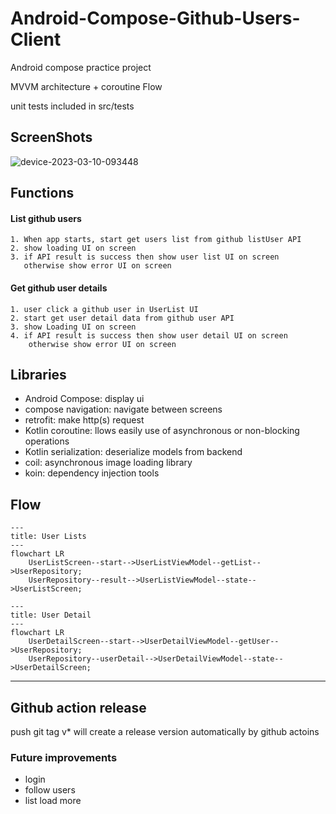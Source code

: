 # Android-Compose-Github-Users-Client
Android compose practice project


MVVM architecture + coroutine Flow


unit tests included in src/tests

## ScreenShots
![device-2023-03-10-093448](https://user-images.githubusercontent.com/18045056/224213148-cb8e0efd-a39d-4f52-a95f-e48761e50131.gif)


## Functions
#### List github users
    1. When app starts, start get users list from github listUser API 
    2. show loading UI on screen
    3. if API result is success then show user list UI on screen
       otherwise show error UI on screen

#### Get github user details
    1. user click a github user in UserList UI
    2. start get user detail data from github user API
    3. show Loading UI on screen
    4. if API result is success then show user detail UI on screen
        otherwise show error UI on screen
## Libraries
+ Android Compose: display ui
+ compose navigation: navigate between screens
+ retrofit: make http(s) request 
+ Kotlin coroutine: llows easily use of asynchronous or non-blocking operations
+ Kotlin serialization: deserialize models from backend
+ coil: asynchronous image loading library
+ koin: dependency injection tools

## Flow
```mermaid
---
title: User Lists
---
flowchart LR
    UserListScreen--start-->UserListViewModel--getList-->UserRepository;
    UserRepository--result-->UserListViewModel--state-->UserListScreen;
```

```mermaid
---
title: User Detail
---
flowchart LR
    UserDetailScreen--start-->UserDetailViewModel--getUser-->UserRepository;
    UserRepository--userDetail-->UserDetailViewModel--state-->UserDetailScreen;
```
---

## Github action release 
push git tag v* will create a release version automatically by github actoins


### Future improvements
- login
- follow users
- list load more
